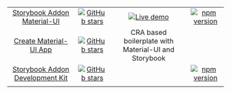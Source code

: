 
|    |    |    |    |
| :---: | :---: | :---: | :---: |
| [Storybook Addon Material-UI](https://github.com/react-theming/storybook-addon-material-ui) | [![GitHub stars](https://img.shields.io/github/stars/sm-react/storybook-addon-material-ui.svg?style=social&label=Star)](https://github.com/react-theming/storybook-addon-material-ui) |[![Live demo](https://img.shields.io/badge/Live%20Demo-%20Storybook-brightgreen.svg)](https://sm-react.github.io/storybook-addon-material-ui) | [![npm version](https://badge.fury.io/js/storybook-addon-material-ui.svg)](https://badge.fury.io/js/storybook-addon-material-ui) |
| [Create Material-UI App](https://github.com/react-theming/create-material-ui-app) | [![GitHub stars](https://img.shields.io/github.com/react-theming/create-material-ui-app.svg?style=social&label=Star)](https://github.com/react-theming/create-material-ui-app) | CRA based boilerplate with Material-UI and Storybook | |
| [Storybook Addon Development Kit](https://github.com/sm-react/storybook-adk) | [![GitHub stars](https://img.shields.io/github/stars/sm-react/storybook-adk.svg?style=social&label=Star)](https://github.com/sm-react/storybook-adk) |    | [![npm version](https://badge.fury.io/js/storybook-adk.svg)](https://badge.fury.io/js/storybook-adk) |
|    |    |    |    |
